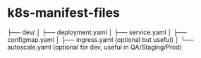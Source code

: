 # k8s-manifest-files
├── dev/
│   ├── deployment.yaml
│   ├── service.yaml
│   ├── configmap.yaml
│   ├── ingress.yaml  (optional but useful)
│   └── autoscale.yaml  (optional for dev, useful in QA/Staging/Prod)
